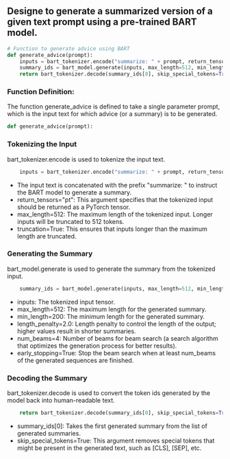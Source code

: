 ## Designe to generate a summarized version of a given text prompt using a pre-trained BART model.
```python
# Function to generate advice using BART
def generate_advice(prompt):
    inputs = bart_tokenizer.encode("summarize: " + prompt, return_tensors="pt", max_length=512, truncation=True)
    summary_ids = bart_model.generate(inputs, max_length=512, min_length=200, length_penalty=2.0, num_beams=4, early_stopping=True)
    return bart_tokenizer.decode(summary_ids[0], skip_special_tokens=True)
```
### Function Definition:
The function generate_advice is defined to take a single parameter prompt, which is the input text for which advice (or a summary) is to be generated.
```python
def generate_advice(prompt):
```
### Tokenizing the Input
bart_tokenizer.encode is used to tokenize the input text.
```python
    inputs = bart_tokenizer.encode("summarize: " + prompt, return_tensors="pt", max_length=512, truncation=True)
```
  - The input text is concatenated with the prefix "summarize: " to instruct the BART model to generate a summary.
  - return_tensors="pt": This argument specifies that the tokenized input should be returned as a PyTorch tensor.
  - max_length=512: The maximum length of the tokenized input. Longer inputs will be truncated to 512 tokens.
  - truncation=True: This ensures that inputs longer than the maximum length are truncated.
### Generating the Summary
bart_model.generate is used to generate the summary from the tokenized input.
```python
    summary_ids = bart_model.generate(inputs, max_length=512, min_length=200, length_penalty=2.0, num_beams=4, early_stopping=True)
```
  - inputs: The tokenized input tensor.
  - max_length=512: The maximum length for the generated summary.
  - min_length=200: The minimum length for the generated summary.
  - length_penalty=2.0: Length penalty to control the length of the output; higher values result in shorter summaries.
  - num_beams=4: Number of beams for beam search (a search algorithm that optimizes the generation process for better results).
  - early_stopping=True: Stop the beam search when at least num_beams of the generated sequences are finished.
### Decoding the Summary
bart_tokenizer.decode is used to convert the token ids generated by the model back into human-readable text.
```python
    return bart_tokenizer.decode(summary_ids[0], skip_special_tokens=True)
```
  - summary_ids[0]: Takes the first generated summary from the list of generated summaries.
  - skip_special_tokens=True: This argument removes special tokens that might be present in the generated text, such as [CLS], [SEP], etc.
